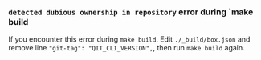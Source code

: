 ### `detected dubious ownership in repository` error during `make build

If you encounter this error during `make build`. Edit `./_build/box.json` and remove
line `"git-tag": "QIT_CLI_VERSION",`, then run `make build` again.
